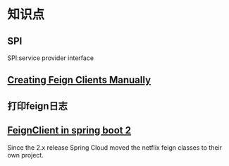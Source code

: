 # 知识点

## SPI
SPI:service provider interface

## [Creating Feign Clients Manually](https://cloud.spring.io/spring-cloud-netflix/multi/multi_spring-cloud-feign.html)

## 打印feign日志

## [FeignClient in spring boot 2](https://stackoverflow.com/questions/52365074/feignclient-in-spring-boot-2)

Since the 2.x release Spring Cloud moved the netflix feign classes to their own project.
